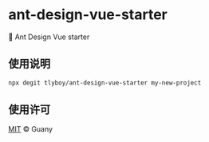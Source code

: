 # ant-design-vue-starter

🚀 Ant Design Vue starter

## 使用说明

```sh
npx degit tlyboy/ant-design-vue-starter my-new-project
```

## 使用许可

[MIT](https://opensource.org/licenses/MIT) © Guany
